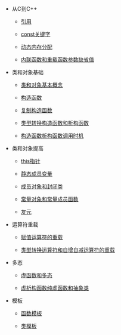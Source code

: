 * 从C到C++
    * [引用](md/c++/引用.md)

    * [const关键字](md/c++/const关键字.md)
    
    * [动态内存分配](md/c++/动态内存分配.md)
    
    * [内联函数和重载函数参数缺省值](md/c++/内联函数和重载函数参数缺省值.md)

* 类和对象基础
    * [类和对象基本概念](md/c++/类和对象基本概念.md)
    
    * [构造函数](md/c++/构造函数.md)
    
    * [复制构造函数](md/c++/复制构造函数.md)
    
    * [类型转换构造函数和析构函数](md/c++/类型转换构造函数和析构函数.md)
    
    * [构造函数析构函数调用时机](md/c++/构造函数析构函数调用时机.md)

* 类和对象提高
    * [this指针](md/c++/this指针.md)
    
    * [静态成员变量](md/c++/静态成员变量.md)
    
    * [成员对象和封闭类](md/c++/成员对象和封闭类.md)
    
    * [常量对象和常量成员函数](md/c++/常量对象和常量成员函数.md)
    
    * [友元](md/c++/友元.md)
 
* 运算符重载
    * [赋值运算符的重载](md/c++/赋值运算符的重载.md)

    * [类型转换运算符和自增自减运算符的重载](md/c++/类型转换运算符和自增自减运算符的重载.md)

* 多态
    * [虚函数和多态](md/c++/虚函数和多态.md)

    * [虚析构函数纯虚函数和抽象类](md/c++/虚析构函数纯虚函数和抽象类.md)
  
* 模板
    * [函数模板](md/c++/函数模板.md)

    * [类模板](md/c++/类模板.md)
